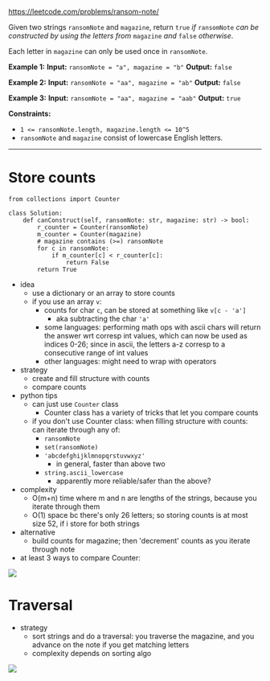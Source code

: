 https://leetcode.com/problems/ransom-note/

Given two strings `ransomNote` and `magazine`, return `true` _if_ `ransomNote` _can be constructed by using the letters from_ `magazine` _and_ `false` _otherwise_.

Each letter in `magazine` can only be used once in `ransomNote`.



**Example 1:**
**Input:** `ransomNote = "a", magazine = "b"`
**Output:** `false`

**Example 2:**
**Input:** `ransomNote = "aa", magazine = "ab"`
**Output:** `false`

**Example 3:**
**Input:** `ransomNote = "aa", magazine = "aab"`
**Output:** `true`



**Constraints:**
- `1 <= ransomNote.length, magazine.length <= 10^5`
- `ransomNote` and `magazine` consist of lowercase English letters.


---


# Store counts
```
from collections import Counter

class Solution:
    def canConstruct(self, ransomNote: str, magazine: str) -> bool:
        r_counter = Counter(ransomNote)
        m_counter = Counter(magazine)
        # magazine contains (>=) ransomNote
        for c in ransomNote:
            if m_counter[c] < r_counter[c]:
                return False
        return True
```

- idea
	- use a dictionary or an array to store counts
	- if you use an array `v`:
		- counts for char `c`, can be stored at something like `v[c - 'a']`
			- aka subtracting the char `'a'`
		- some languages: performing math ops with ascii chars will return the answer wrt corresp int values,  which can now be used as indices 0-26; since in ascii, the letters a-z corresp to a consecutive range of int values
		- other languages: might need to wrap with operators
- strategy
	- create and fill structure with counts
	- compare counts
- python tips
	- can just use `Counter` class
		- Counter class has a variety of tricks that let you compare counts
	- if you don't use Counter class: when filling structure with counts: can iterate through any of:
		- `ransomNote`
		- `set(ransomNote)`
		- `'abcdefghijklmnopqrstuvwxyz'`
			- in general, faster than above two
		- `string.ascii_lowercase`
			- apparently more reliable/safer than the above?
- complexity
	- O(m+n) time where m and n are lengths of the strings, because you iterate through them
	- O(1) space bc there's only 26 letters; so storing counts is at most size 52, if i store for both strings
- alternative
	- build counts for magazine; then 'decrement' counts as you iterate through note
- at least 3 ways to compare Counter:

![](../../!assets/attachments/Pasted%20image%2020240224224421.png)


# Traversal
- strategy
	- sort strings and do a traversal: you traverse the magazine, and you advance on the note if you get matching letters
	- complexity depends on sorting algo

![](../../!assets/attachments/Pasted%20image%2020240224224451.png)